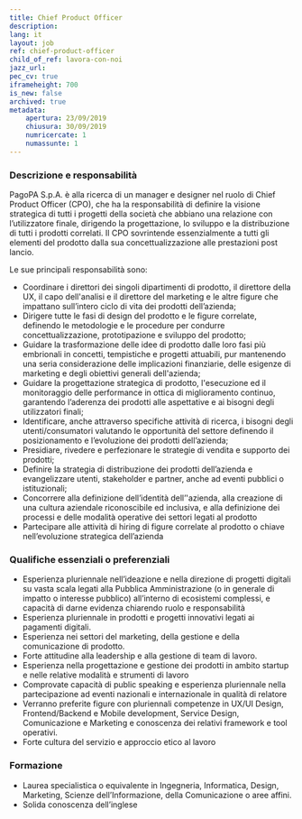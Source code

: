 ```yaml
---
title: Chief Product Officer
description:
lang: it
layout: job
ref: chief-product-officer
child_of_ref: lavora-con-noi
jazz_url: 
pec_cv: true
iframeheight: 700
is_new: false
archived: true
metadata:
    apertura: 23/09/2019
    chiusura: 30/09/2019
    numricercate: 1
    numassunte: 1
---
```


### Descrizione e responsabilità

PagoPA S.p.A. è alla ricerca di un manager e designer nel ruolo di Chief Product Officer (CPO), che ha la responsabilità di definire la visione strategica di tutti i progetti della società che abbiano una relazione con l’utilizzatore finale, dirigendo la progettazione, lo sviluppo e la distribuzione di tutti i prodotti correlati. Il CPO sovrintende essenzialmente a tutti gli elementi del prodotto dalla sua concettualizzazione alle prestazioni post lancio.

Le sue principali responsabilità sono:
* Coordinare i direttori dei singoli dipartimenti di prodotto, il direttore della UX, il capo dell'analisi e il direttore del marketing e le altre figure che impattano sull’intero ciclo di vita dei prodotti dell’azienda;
* Dirigere tutte le fasi di design del prodotto e le figure correlate, definendo le metodologie e le procedure per condurre concettualizzazione, prototipazione e sviluppo del prodotto;
* Guidare la trasformazione delle idee di prodotto dalle loro fasi più embrionali in concetti, tempistiche e progetti attuabili, pur mantenendo una seria considerazione delle implicazioni finanziarie, delle esigenze di marketing e degli obiettivi generali dell'azienda;
* Guidare la progettazione strategica di prodotto, l'esecuzione ed il monitoraggio delle performance in ottica di miglioramento continuo, garantendo l’aderenza dei prodotti alle aspettative e ai bisogni degli utilizzatori finali;
* Identificare, anche attraverso specifiche attività di ricerca, i bisogni degli utenti/consumatori valutando le opportunità del settore definendo il posizionamento e l’evoluzione dei prodotti dell’azienda;
* Presidiare, rivedere e perfezionare le strategie di vendita e supporto dei prodotti;
* Definire la strategia di distribuzione dei prodotti dell’azienda e evangelizzare utenti, stakeholder e partner, anche ad eventi pubblici o istituzionali;
* Concorrere alla definizione dell’identità dell’'azienda, alla creazione di una cultura aziendale riconoscibile ed inclusiva, e alla definizione dei processi e delle modalità operative dei settori legati al prodotto
* Partecipare alle attività di hiring di figure correlate al prodotto o chiave nell’evoluzione strategica dell’azienda

### Qualifiche essenziali o preferenziali

* Esperienza pluriennale nell’ideazione e nella direzione di progetti digitali su vasta scala legati alla Pubblica Amministrazione (o in generale di impatto o interesse pubblico) all’interno di ecosistemi complessi, e capacità di darne evidenza chiarendo ruolo e responsabilità
* Esperienza pluriennale in prodotti e progetti innovativi legati ai pagamenti digitali.
* Esperienza nei settori del marketing, della gestione e della comunicazione di prodotto.
* Forte attitudine alla leadership e alla gestione di team di lavoro.
* Esperienza nella progettazione e gestione dei prodotti in ambito startup e nelle relative modalità e strumenti di lavoro
* Comprovate capacità di public speaking e esperienza pluriennale nella partecipazione ad eventi nazionali e internazionale in qualità di relatore
* Verranno preferite figure con pluriennali competenze in UX/UI Design, Frontend/Backend e Mobile development, Service Design, Comunicazione e Marketing e conoscenza dei relativi framework e tool operativi.
* Forte cultura del servizio e approccio etico al lavoro

### Formazione

* Laurea specialistica o equivalente in Ingegneria, Informatica, Design, Marketing, Scienze dell’Informazione,  della Comunicazione o aree affini.
* Solida conoscenza dell’inglese 

